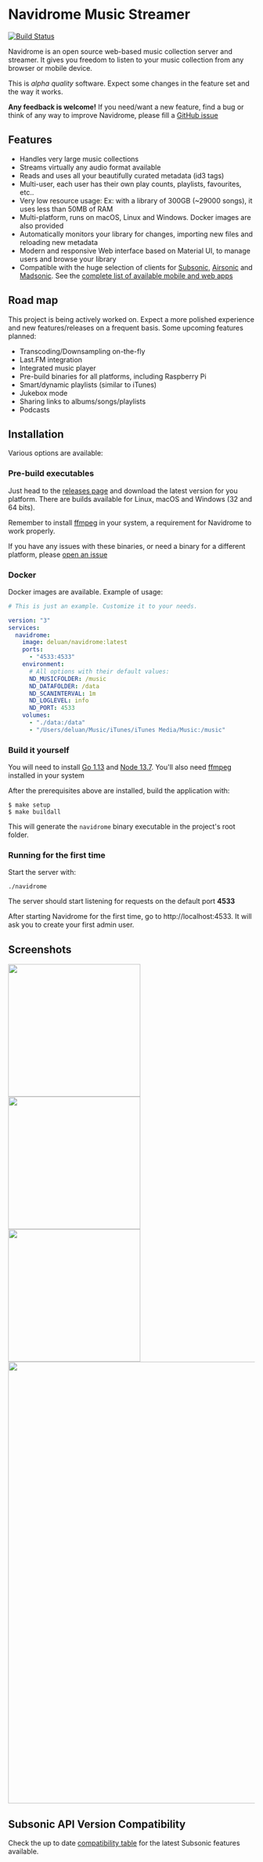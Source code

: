 # Navidrome Music Streamer

[![Build Status](https://github.com/deluan/navidrome/workflows/Build/badge.svg)](https://github.com/deluan/navidrome/actions)

Navidrome is an open source web-based music collection server and streamer. It gives you freedom to listen to your 
music collection from any browser or mobile device.

This is _alpha quality_ software. Expect some changes in the feature set and the way it works. 

__Any feedback is welcome!__ If you need/want a new feature, find a bug or think of any way to improve Navidrome, 
please fill a [GitHub issue](https://github.com/deluan/navidrome/issues) 

## Features

- Handles very large music collections
- Streams virtually any audio format available
- Reads and uses all your beautifully curated metadata (id3 tags)
- Multi-user, each user has their own play counts, playlists, favourites, etc..
- Very low resource usage: Ex: with a library of 300GB (~29000 songs), it uses less than 50MB of RAM
- Multi-platform, runs on macOS, Linux and Windows. Docker images are also provided
- Automatically monitors your library for changes, importing new files and reloading new metadata 
- Modern and responsive Web interface based on Material UI, to manage users and browse your library
- Compatible with the huge selection of clients for [Subsonic](http://www.subsonic.org), 
   [Airsonic](https://airsonic.github.io/) and [Madsonic](https://www.madsonic.org/). 
   See the [complete list of available mobile and web apps](https://airsonic.github.io/docs/apps/)

## Road map

This project is being actively worked on. Expect a more polished experience and new features/releases 
on a frequent basis. Some upcoming features planned: 

- Transcoding/Downsampling on-the-fly
- Last.FM integration
- Integrated music player
- Pre-build binaries for all platforms, including Raspberry Pi
- Smart/dynamic playlists (similar to iTunes)
- Jukebox mode
- Sharing links to albums/songs/playlists
- Podcasts

## Installation

Various options are available:

### Pre-build executables

Just head to the [releases page](https://github.com/deluan/navidrome/releases) and download the latest version for you 
platform. There are builds available for Linux, macOS and Windows (32 and 64 bits). 

Remember to install [ffmpeg](https://ffmpeg.org/download.html) in your system, a requirement for Navidrome to work properly.

If you have any issues with these binaries, or need a binary for a different platform, please 
[open an issue](https://github.com/deluan/navidrome/issues) 

### Docker

Docker images are available. Example of usage:

```yaml
# This is just an example. Customize it to your needs.

version: "3"
services:
  navidrome:
    image: deluan/navidrome:latest
    ports:
      - "4533:4533"
    environment:
      # All options with their default values:
      ND_MUSICFOLDER: /music
      ND_DATAFOLDER: /data
      ND_SCANINTERVAL: 1m
      ND_LOGLEVEL: info  
      ND_PORT: 4533
    volumes:
      - "./data:/data"
      - "/Users/deluan/Music/iTunes/iTunes Media/Music:/music"
```

### Build it yourself

You will need to install [Go 1.13](https://golang.org/dl/) and [Node 13.7](http://nodejs.org).
You'll also need [ffmpeg](https://ffmpeg.org) installed in your system

After the prerequisites above are installed, build the application with:

```
$ make setup
$ make buildall
```

This will generate the `navidrome` binary executable in the project's root folder. 

### Running for the first time

Start the server with:
```shell script
./navidrome
```
The server should start listening for requests on the default port __4533__

After starting Navidrome for the first time, go to http://localhost:4533. It will ask you to create your first admin 
user.

## Screenshots

<p align="center">
<p float="left">
    <img width="270" src="https://raw.githubusercontent.com/deluan/navidrome/master/.github/screenshots/screenshot-login-mobile.png">
    <img width="270" src="https://raw.githubusercontent.com/deluan/navidrome/master/.github/screenshots/screenshot-mobile.png">
    <img width="270" src="https://raw.githubusercontent.com/deluan/navidrome/master/.github/screenshots/screenshot-users-mobile.png">
    <img width="900"src="https://raw.githubusercontent.com/deluan/navidrome/master/.github/screenshots/screenshot-desktop.png">
</p>
</p>



## Subsonic API Version Compatibility

Check the up to date [compatibility table](https://github.com/deluan/navidrome/blob/master/API_COMPATIBILITY.md) 
for the latest Subsonic features available.

